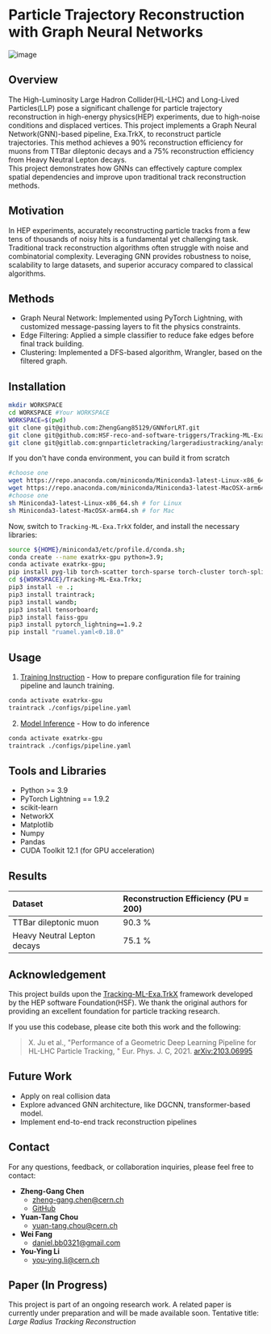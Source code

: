 # Particle Trajectory Reconstruction with Graph Neural Networks


![image](https://github.com/user-attachments/assets/d828b276-d511-482a-9401-5e320a496307)



## Overview
The High-Luminosity Large Hadron Collider(HL-LHC) and Long-Lived Particles(LLP) pose a significant challenge for particle trajectory reconstruction in high-energy physics(HEP) experiments, due to high-noise conditions and displaced vertices. This project implements a Graph Neural Network(GNN)-based pipeline, Exa.TrkX, to reconstruct particle trajectories. This method achieves a 90% reconstruction efficiency for muons from TTBar dileptonic decays and a 75% reconstruction efficiency from Heavy Neutral Lepton decays.  
This project demonstrates how GNNs can effectively capture complex spatial dependencies and improve upon traditional track reconstruction methods.

## Motivation
In HEP experiments, accurately reconstructing particle tracks from a few tens of thousands of noisy hits is a fundamental yet challenging task. Traditional track reconstruction algorithms often struggle with noise and combinatorial complexity. Leveraging GNN provides robustness to noise, scalability to large datasets, and superior accuracy compared to classical algorithms.

## Methods
* Graph Neural Network: Implemented using PyTorch Lightning, with customized message-passing layers to fit the physics constraints.
* Edge Filtering: Applied a simple classifier to reduce fake edges before final track building.
* Clustering: Implemented a DFS-based algorithm, Wrangler, based on the filtered graph. 

## Installation


```bash
mkdir WORKSPACE
cd WORKSPACE #Your WORKSPACE
WORKSPACE=$(pwd)
git clone git@github.com:ZhengGang85129/GNNforLRT.git
git clone git@github.com:HSF-reco-and-software-triggers/Tracking-ML-Exa.TrkX.git ;
git clone git@gitlab.com:gnnparticletracking/largeradiustracking/analysis.git;
```

If you don't have conda environment, you can build it from scratch
```bash
#choose one
wget https://repo.anaconda.com/miniconda/Miniconda3-latest-Linux-x86_64.sh # for Linux
wget https://repo.anaconda.com/miniconda/Miniconda3-latest-MacOSX-arm64.sh # for Mac
#choose one
sh Miniconda3-latest-Linux-x86_64.sh # for Linux
sh Miniconda3-latest-MacOSX-arm64.sh # for Mac
```

Now, switch to `Tracking-ML-Exa.TrkX` folder, and install the necessary libraries:

```bash
source ${HOME}/miniconda3/etc/profile.d/conda.sh;
conda create --name exatrkx-gpu python=3.9;
conda activate exatrkx-gpu;
pip install pyg-lib torch-scatter torch-sparse torch-cluster torch-spline-conv torch-geometric -f https://data.pyg.org/whl/torch-2.1.0+cu121.html
cd ${WORKSPACE}/Tracking-ML-Exa.Trkx;
pip3 install -e .;
pip3 install traintrack;
pip3 install wandb;
pip3 install tensorboard;
pip3 install faiss-gpu
pip3 install pytorch_lightning==1.9.2
pip install "ruamel.yaml<0.18.0"
```

## Usage

1. [Training Instruction](https://quiet-magnesium-057.notion.site/Pipeline-to-install-TrackML-and-training-the-model-for-GNNforLRT-project-c5de6509e5ef409bb968a9d5f3969306?pvs=4) - How to prepare configuration file for training pipeline and launch training.
```bash
conda activate exatrkx-gpu
traintrack ./configs/pipeline.yaml
```
2. [Model Inference](https://quiet-magnesium-057.notion.site/Inference-11f67c6786f6803f93c1d256dc30bee1?pvs=4) - How to do inference
```bash
conda activate exatrkx-gpu
traintrack ./configs/pipeline.yaml
```



## Tools and Libraries
* Python >= 3.9
* PyTorch Lightning == 1.9.2
* scikit-learn
* NetworkX
* Matplotlib
* Numpy
* Pandas
* CUDA Toolkit 12.1 (for GPU acceleration)

## Results

| Dataset       | Reconstruction Efficiency (PU = 200) |
|:--------------|:--------------------------|
| TTBar dileptonic muon | 90.3 %            |
| Heavy Neutral Lepton decays | 75.1 %      |


## Acknowledgement
This project builds upon the [Tracking-ML-Exa.TrkX](https://github.com/HSF-reco-and-software-triggers/Tracking-ML-Exa.TrkX) framework developed by the HEP software Foundation(HSF). We thank the original authors for providing an excellent foundation for particle tracking research.

If you use this codebase, please cite both this work and the following:
> X. Ju et al., "Performance of a Geometric Deep Learning Pipeline for HL-LHC Particle Tracking, " Eur. Phys. J. C, 2021. [arXiv:2103.06995](https://arxiv.org/pdf/2103.06995)

## Future Work
* Apply on real collision data
* Explore advanced GNN architecture, like DGCNN, transformer-based model.
* Implement end-to-end track reconstruction pipelines

## Contact
For any questions, feedback, or collaboration inquiries, please feel free to contact:
- **Zheng-Gang Chen**
   - [zheng-gang.chen@cern.ch](mailto:zheng-gang.chen@cern.ch) 
   - [GitHub](https//github.com/ZhengGang85129)
- **Yuan-Tang Chou**
   - [yuan-tang.chou@cern.ch](mailto:yuan-tang.chou@cern.ch)
- **Wei Fang**
   - [daniel.bb0321@gmail.com](mailto:daniel.bb0321@gmail.com) 
- **You-Ying Li**
   - [you-ying.li@cern.ch](mailto:you-ying.li@cern.ch)


## Paper (In Progress)
This project is part of an ongoing research work. A related paper is currently under preparation and will be made available soon.
Tentative title:
_Large Radius Tracking Reconstruction_


   
